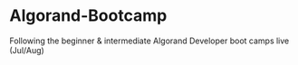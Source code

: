 # Algorand-Bootcamp
Following the beginner & intermediate Algorand Developer boot camps live (Jul/Aug)


